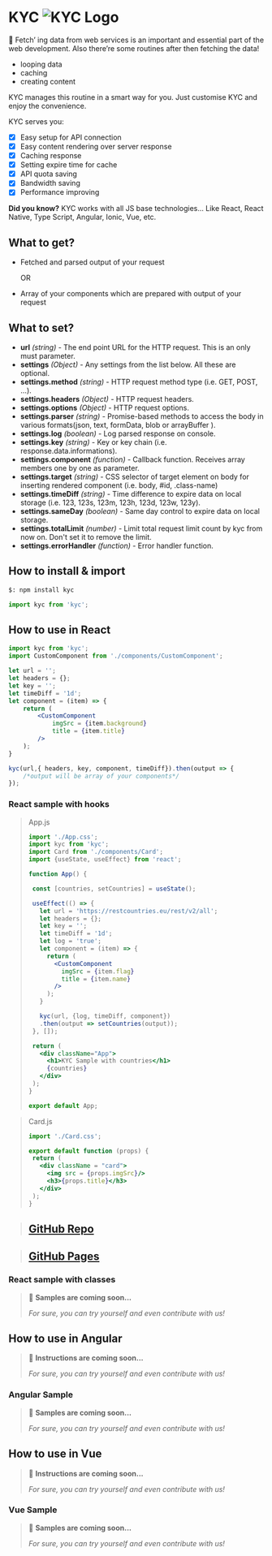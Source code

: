 # KYC ![KYC Logo](http://bulentkyc.github.io/kyc-react-sample/kyc.png)

🥁 Fetch’ ing data from web services is an important and essential part of the web development. Also there’re some routines after then fetching the data!
- looping data
- caching
- creating content

 KYC manages this routine in a smart way for you. Just customise KYC and enjoy the convenience.

KYC serves you:

- [x]  Easy setup for API connection
- [x]  Easy content rendering over server response
- [x]  Caching response
- [x]  Setting expire time for cache
- [x]  API quota saving
- [x]  Bandwidth saving
- [x]  Performance improving

**Did you know?**
KYC works with all JS base technologies...
Like React, React Native, Type Script, Angular, Ionic, Vue, etc.

## What to get?
- Fetched and parsed output of your request

    OR

- Array of your components which are prepared with output of your request
## What to set?
 * **url** *(string)* - The end point URL for the HTTP request. This is an only must parameter.
 * **settings** *(Object)* - Any settings from the list below. All these are optional.
 *  **settings.method** *(string)* - HTTP request method type (i.e. GET, POST, ...).
 *  **settings.headers** *(Object)* - HTTP request headers.
 *  **settings.options** *(Object)* - HTTP request options.
 *  **settings.parser** *(string)* - Promise-based methods to access the body in various formats(json, text, formData, blob or arrayBuffer ).
 *  **settings.log** *(boolean)* - Log parsed response on console.
 *  **settings.key** *(string)* - Key or key chain (i.e. response.data.informations).
 *  **settings.component** *(function)* - Callback function. Receives array members one by one as parameter.
 *  **settings.target** *(string)* - CSS selector of target element on body for inserting rendered component (i.e. body, #id, .class-name)
 *  **settings.timeDiff** *(string)* - Time difference to expire data on local storage (i.e. 123, 123s, 123m, 123h, 123d, 123w, 123y).
 *  **settings.sameDay** *(boolean)* - Same day control to expire data on local storage.
 *  **settings.totalLimit** *(number)* - Limit total request limit count by kyc from now on. Don't set it to remove the limit.
 *  **settings.errorHandler** *(function)* - Error handler function.

## How to install & import

```bash
$: npm install kyc
```

```jsx
import kyc from 'kyc';
```

## How to use in React

```jsx
import kyc from 'kyc';
import CustomComponent from './components/CustomComponent';

let url = '';
let headers = {};
let key = '';
let timeDiff = '1d';
let component = (item) => {
    return (
        <CustomComponent 
            imgSrc = {item.background} 
            title = {item.title}
        />
    );
}

kyc(url,{ headers, key, component, timeDiff}).then(output => {
    /*output will be array of your components*/
});
```

### React sample with hooks

> App.js
>
>```jsx
>import './App.css';
>import kyc from 'kyc';
>import Card from './components/Card';
>import {useState, useEffect} from 'react';
>
>function App() {
>
>  const [countries, setCountries] = useState();
>
>  useEffect(() => {
>    let url = 'https://restcountries.eu/rest/v2/all';
>    let headers = {};
>    let key = '';
>    let timeDiff = '1d';
>    let log = 'true';
>    let component = (item) => {
>      return (
>        <CustomComponent 
>          imgSrc = {item.flag} 
>          title = {item.name}
>        />
>      );
>    }
>
>    kyc(url, {log, timeDiff, component})
>    .then(output => setCountries(output));
>  }, []);
>
>  return (
>    <div className="App">
>      <h1>KYC Sample with countries</h1>
>      {countries}
>    </div>
>  );
>}
>
>export default App;
>```
>

> Card.js
>
>```jsx
>import './Card.css';
>
>export default function (props) {
>  return (
>    <div className = "card">
>      <img src = {props.imgSrc}/>
>      <h3>{props.title}</h3> 
>    </div>
>  );
>}
>```
>

> ## [GitHub Repo](https://github.com/bulentkyc/kyc-react-sample/tree/function-base)

> ## [GitHub Pages](https://bulentkyc.github.io/kyc-react-sample/)

### React sample with classes

>🥁  **Samples are coming soon...**
>
>*For sure, you can try yourself and even contribute with us!*

## How to use in Angular

>🥁  **Instructions are coming soon...**
>
>*For sure, you can try yourself and even contribute with us!*

### Angular Sample

>🥁  **Samples are coming soon...**
>
>*For sure, you can try yourself and even contribute with us!*

## How to use in Vue

>🥁  **Instructions are coming soon...**
>
>*For sure, you can try yourself and even contribute with us!*

### Vue Sample

>🥁  **Samples are coming soon...**
>
>*For sure, you can try yourself and even contribute with us!*